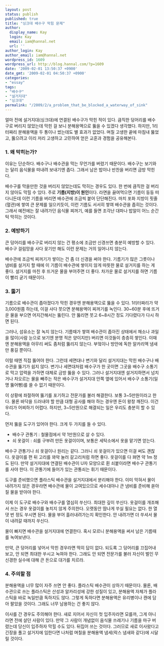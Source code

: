 ```yaml
---
layout: post
status: publish
published: true
title: "싱크대 배수구 막힘 문제"
author:
  display_name: Kay
  login: Kay
  email: iam@hannal.net
  url: ''
author_login: Kay
author_email: iam@hannal.net
wordpress_id: 1609
wordpress_url: http://blog.hannal.com/?p=1609
date: '2009-02-01 13:50:37 +0900'
date_gmt: '2009-02-01 04:50:37 +0900'
categories:
- "essay"
tags:
- "배수구"
- "설거지대"
- "싱크대"
permalink: "/2009/2/a_problem_that_be_blocked_a_waterway_of_sink"
---
```

<p>얼마 전에 설거지대(싱크대)에 연결된 배수구가 막힌 적이 있다. 큼직한 덩어리를 배수구로 버리지 않았는데 막힌 걸 보니 분해용액으로 뚫을 수 있겠다 생각했다. 하지만, 1리터짜리 분해용액을 두 통이나 썼는데도 별 효과가 없었다. 며칠 고생한 끝에 마침내 뚫었고, 뚫으려고 이리 저리 고생하고 고민하여 얻은 교훈과 경험을 공유해본다.</p>
<h3>1. 왜 막히는가?</h3>
<p>이유는 단순하다. 배수구나 배수관을 막는 무언가를 버렸기 때문이다. 배수구는 보기와는 달리 음식물을 떠내려 보내기엔 좁다. 그래서 남은 밥이나 반찬을 버리면 금방 막힌다.</p>
<p>배수구를 막을만한 것을 버리지 않았는데도 막히는 경우도 있다. 한 번에 큼직한 걸 버리지 않아도 막힐 수 있다. 주로 <strong>기름(지방)이 원인</strong>이다. 라면을 끓여먹으면 기름이 둥둥 떠다니든데 이런 기름을 버리면 배수관에 조금씩 붙어 단단해진다. 마치 포화 지방이 핏줄(혈관)에 쌓여 큰 문제를 일으키듯이, 이런 기름도 서서히 쌓여 배수관을 좁히는 것이다. 그래서 예전에는 잘 내려가던 음식물 찌꺼기, 예를 들면 조각난 대파나 밥알이 어느 순간 턱 막히는 것이다.</p>
<h3>2. 예방하기</h3>
<p>큰 덩어리를 배수구로 버리지 않는 건 평소에 조금만 신경쓰면 충분히 예방할 수 있다. 배수구 걸림망을 사다 꽂기만 해도 이런 문제는 거의 일어나지 않는다.</p>
<p>배수관에 조금씩 찌꺼기가 쌓이는 건 좀 더 신경을 써야 한다. 기름기가 많은 그릇이나 냄비를 설거지 할 때에 이 기름이 배수관에 쌓이지 않게 따뜻한 물로 설거지를 하는 게 좋다. 설거지를 마친 후 뜨거운 물을 부어주면 더 좋다. 차가운 물로 설거지를 하면 기름이 빨리 굳기 때문이다.</p>
<h3>3. 뚫기</h3>
<p>기름으로 배수관이 좁아졌다가 막힌 경우엔 분해용액으로 뚫을 수 있다. 1리터짜리가 약 3,000원쯤 하는데, 이걸 사다 붓으면 분해용액이 찌꺼기를 녹인다. 30~60분 후에 뜨거운 물을 부으면 어지간해서는 뚫린다. 안 뚫리면 붓고 6~8시간 정도 기다렸다가 다시 하면 된다.</p>
<p>그러나, 섬유소는 잘 녹지 않는다. 기름때가 쌓여 배수관이 좁아진 상태에서 채소나 과일을 많이(사람 눈으로 보기엔 분명 적은 양이지만) 버리면 이것들이 층층히 쌓인다. 이때엔 분해용액을 아무리 써도 좀처럼 뚫리지 않는다. 부엌이나 방안에 독한 알카리액 냄새만 풍길 뿐이다.</p>
<p>이럴 때엔 직접 뚫어야 한다. 그런데 세면대나 변기와 달리 설거지대는 막힌 배수구나 배수관을 뚫기가 쉽지 않다. 변기나 세면대처럼 배수구가 한 곳이면 그곳을 배수구 소통기로 막고 압력을 가하면 대체로 금방 뚫을 수 있다. 그러나 설거지대엔 설거지하면서 넘치거나 차오르는 물을 빼주는 작은 배수구가 설거지대 안쪽 옆에 있어서 배수구 소통기(일명 뚫어뻥)를 쓸 수 없기 때문이다.</p>
<p>이 상황에 좌절하여 뚫기를 포기하고 전문가를 불러 해결한다. 보통 3~5만원이라고 한다. 물론 바닥을 드러내야 할 만큼 대형 공사를 해야 하는 경우엔 돈이 왕창 깨진다. 이건 우리가 어찌하기 어렵다. 하지만, 3~5만원으로 해결되는 일은 우리도 충분히 할 수 있다.</p>
<p>먼저 뚫을 도구가 있어야 한다. 크게 두 가지를 들 수 있다.</p>
<ul>
<li>배수구 관통기 : 철물점에서 약 1만원으로 살 수 있다.</li>
<li>쇠 옷걸이 : 쇠를 구부려 만든 옷걸이이며, 보통은 세탁소에서 옷을 맡기면 얻는다.</li>
</ul>
<p>배수구 관통기나 쇠 옷걸이나 원리는 같다. 그러니 쇠 옷걸이가 있으면 이걸 써도 괜찮다. 옷걸이를 편 뒤 고리를 꽈악 눌러 갈고리처럼 하면 좋다. 옷걸이를 다 펴면 약 1m 정도 된다. 만약 설거지대에 연결된 배수관이 U자 모양으로 휜 쇠붙이라면 배수구 관통기를 사야 한다. 이 관통기에 들어가 있는 관통쇠는 휘기 때문이다.</p>
<p>도구를 준비했으면 플라스틱 배수관을 설거지대에서 분리해야 한다. 이미 막혀서 물이 내려가지 않은 경우라면 배수관에 물이 고여있으므로 세수대야나 큰 냄비를 준비해 쏟아질 물을 받아야 한다.</p>
<p>이제 이 도구로 배수구와 배수구를 열심히 쑤신다. 최대한 깊이 쑤신다. 옷걸이를 개조해서 쓰는 경우 옷걸이를 놓치지 않게 주의한다. 오랫동안 땀나게 쑤실 필요는 없다. 한 열 댓 번 정도 쑤시면 된다. 물을 부어 흘러내려가는지 확인한다. 안 내려가면 더 쑤셔서 물이 내려갈 때까지 쑤신다.</p>
<p>물이 빠지면 배수관을 설거지대에 연결한다. 혹시 모르니 분해용액을 써서 남은 기름때를 녹여보낸다.</p>
<p>만약, 큰 덩어리를 넣어서 막힌 경우라면 딱히 답이 없다. 되도록 그 덩어리를 끄집어내보고, 안 되면 최대한 쑤시고 녹여야 한다. 그래도 안 되면 전문가를 불러 자신이 벌인 무신경한 실수에 대해 큰 돈으로 대가를 치르라.</p>
<h3>4. 주의할 점</h3>
<p>분해용액을 너무 많이 자주 쓰면 안 좋다. 플라스틱 배수관이 상하기 때문이다. 물론, 배수관으로 쓰는 플라스틱은 산성과 알카리성에 강한 성질이 있고, 분해용액 자체가 플라스틱을 바로 녹일만큼 독하지도 않다. 그렇게 독하다면 분해용액은 유리병이나 캔에 담아 팔았을 것이다. 그래도 너무 남용하는 건 좋지 않다.</p>
<p>이사를 간 경우도 주의해야 한다. 새로 지어서 자신이 첫 입주자라면 모를까, 그게 아니라면 전에 살던 사람이 있다. 만약 그 사람이 개념없이 음식물 쓰레기나 기름을 마구 버렸는데 당신이 입주하자 막힐 수도 있다. 뒤집어 쓰는 것이다. 그러므로 새로 이사왔다고 긴장을 풀고 설거지에 임한다면 나처럼 며칠을 분해용액 냄세(락스 냄새와 같다)에 시달릴 것이다.</p>
